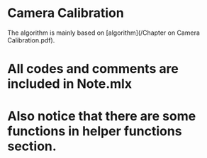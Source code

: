 # Camera Calibration
The algorithm is mainly based on [algorithm](/Chapter on Camera Calibration.pdf).

# All codes and comments are included in Note.mlx
# Also notice that there are some functions in helper functions section.
